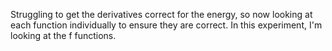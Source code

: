 Struggling to get the derivatives correct for the energy, so now looking at each function individually to ensure they are correct. In this experiment, I'm looking at the f functions.